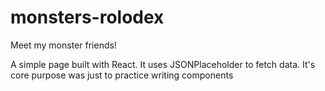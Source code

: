 # monsters-rolodex
Meet my monster friends!

A simple page built with React. It uses JSONPlaceholder to fetch data. It's core purpose was just to practice writing components
